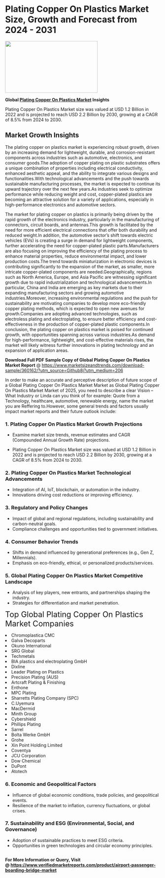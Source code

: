 <H1>Plating Copper On Plastics Market Size, Growth and Forecast from 2024 - 2031</H1><img class="aligncenter size-medium wp-image-584254" src="https://thirdeyenews.in/wp-content/uploads/2024/09/Global-Market-Research-300x168.jpeg" alt="" width="300" height="168" /><p><strong>Global&nbsp;<a href="https://www.marketsizeandtrends.com/download-sample/360162/?utm_source=Github8j?utm_medium=206">Plating Copper On Plastics Market</a> Insights</strong></p><p>Plating Copper On Plastics Market size was valued at USD 1.2 Billion in 2022 and is projected to reach USD 2.2 Billion by 2030, growing at a CAGR of 8.5% from 2024 to 2030.</p><p><h2>Market Growth Insights</h2> <p>The plating copper on plastics market is experiencing robust growth, driven by an increasing demand for lightweight, durable, and corrosion-resistant components across industries such as automotive, electronics, and consumer goods.The adoption of copper plating on plastic substrates offers a unique combination of properties including electrical conductivity, enhanced aesthetic appeal, and the ability to integrate various designs and functionalities.With technological advancements and the push towards sustainable manufacturing processes, the market is expected to continue its upward trajectory over the next few years.As industries seek to optimize performance while reducing weight and cost, copper-plated plastics are becoming an attractive solution for a variety of applications, especially in high-performance electronics and automotive sectors.</p> <p>The market for plating copper on plastics is primarily being driven by the rapid growth of the electronics industry, particularly in the manufacturing of connectors, circuit boards, and antennas.This growth is facilitated by the need for more efficient electrical connections that offer both durability and reduced weight.In addition, the automotive sector’s shift towards electric vehicles (EVs) is creating a surge in demand for lightweight components, further accelerating the need for copper-plated plastic parts.Manufacturers are also focusing on improving the efficiency of the plating process to enhance material properties, reduce environmental impact, and lower production costs.The trend towards miniaturization in electronic devices is contributing significantly to the expansion of the market, as smaller, more intricate copper-plated components are needed.Geographically, regions such as North America, Europe, and Asia Pacific are witnessing significant growth due to rapid industrialization and technological advancements.In particular, China and India are emerging as key markets due to their expanding manufacturing sectors and growing automotive industries.Moreover, increasing environmental regulations and the push for sustainability are motivating companies to develop more eco-friendly copper plating methods, which is expected to open new avenues for growth.Companies are adopting advanced technologies, such as electroless plating and electroplating, to ensure better efficiency and cost-effectiveness in the production of copper-plated plastic components.In conclusion, the plating copper on plastics market is poised for continued growth, with opportunities spanning across various industries.As demand for high-performance, lightweight, and cost-effective materials rises, the market will likely witness further innovations in plating technology and an expansion of application areas.<p><span class=""><strong>Download Full PDF Sample Copy of Global Plating Copper On Plastics Market Report</strong> @ <a href="https://www.marketsizeandtrends.com/download-sample/360162/?utm_source=Github8j?utm_medium=206" target="_blank">https://www.marketsizeandtrends.com/download-sample/360162/?utm_source=Github8j?utm_medium=206</a></span></p><p>In order to make an accurate and perceptive description of future scope of a Global&nbsp;Plating Copper On Plastics Market Market as Global&nbsp;Plating Copper On Plastics Market Market of 2025, you need to describe a clear Vision &ndash; What Industry or Linda can you think of for example: Quote from a Technology, healthcare, automotive, renewable energy, name the market you are Reffering to.However, some general trends and factors usually impact market reports and their future outlook include:</p><h3>1.&nbsp;<strong>Plating Copper On Plastics Market Growth Projections</strong></h3><ul><li>Examine market size trends, revenue estimates and CAGR (Compounded Annual Growth Rate) projections.</li><li><p>Plating Copper On Plastics Market size was valued at USD 1.2 Billion in 2022 and is projected to reach USD 2.2 Billion by 2030, growing at a CAGR of 8.5% from 2024 to 2030.</p></li></ul><h3>2.&nbsp;<strong>Plating Copper On Plastics Market Technological Advancements</strong></h3><ul><li>Integration of AI, IoT, blockchain, or automation in the industry.</li><li>Innovations driving cost reductions or improving efficiency.</li></ul><h3>3.&nbsp;<strong>Regulatory and Policy Changes</strong></h3><ul><li>Impact of global and regional regulations, including sustainability and carbon-neutral goals.</li><li>Compliance challenges and opportunities tied to government initiatives.</li></ul><h3>4.&nbsp;<strong>Consumer Behavior Trends</strong></h3><ul><li>Shifts in demand influenced by generational preferences (e.g., Gen Z, Millennials).</li><li>Emphasis on eco-friendly, ethical, or personalized products/services.</li></ul><h3>5.&nbsp;<strong>Global Plating Copper On Plastics Market Competitive Landscape</strong></h3><ul><li>Analysis of key players, new entrants, and partnerships shaping the industry.</li><li>Strategies for differentiation and market penetration.</li></ul><p data-pm-slice="1 1 []"><span style="color: inherit; font-family: inherit; font-size: 25px;">Top Global Plating Copper On Plastics Market Companies</span></p><div class="" data-test-id=""><p><li>Chromoplastica CMC</li><li> Galva Decoparts</li><li> Okuno International</li><li> SRG Global</li><li> Techmetals</li><li> BIA plastics and electroplating GmbH</li><li> Dixline</li><li> Leader Plating on Plastics</li><li> Precision Plating (AUS)</li><li> Artcraft Plating & Finishing</li><li> Enthone</li><li> MPC Plating</li><li> Sharretts Plating Company (SPC)</li><li> C.Uyemura</li><li> MacDermid</li><li> Minth Group</li><li> Cybershield</li><li> Phillips Plating</li><li> Sarrel</li><li> Bolta Werke GmbH</li><li> Grohe</li><li> Xin Point Holding Limited</li><li> Coventya</li><li> JCU Corporation</li><li> Dow Chemical</li><li> DuPont</li><li> Atotech</li></p></div><h3>6.&nbsp;<strong>Economic and Geopolitical Factors</strong></h3><ul><li>Influence of global economic conditions, trade policies, and geopolitical events.</li><li>Resilience of the market to inflation, currency fluctuations, or global crises.</li></ul><h3>7.&nbsp;<strong>Sustainability and ESG (Environmental, Social, and Governance)</strong></h3><ul><li>Adoption of sustainable practices to meet ESG criteria.</li><li>Opportunities in green technologies and circular economy principles.</li></ul><h2><strong style="font-size: 14px;">For More Information or Query, Visit @&nbsp;</strong><a style="background-color: #ffffff; font-size: 14px;" href="https://www.marketsizeandtrends.com/report/plating-copper-on-plastics-market/" target="_blank">https://www.verifiedmarketreports.com/product/airport-passenger-boarding-bridge-market</a></h2>